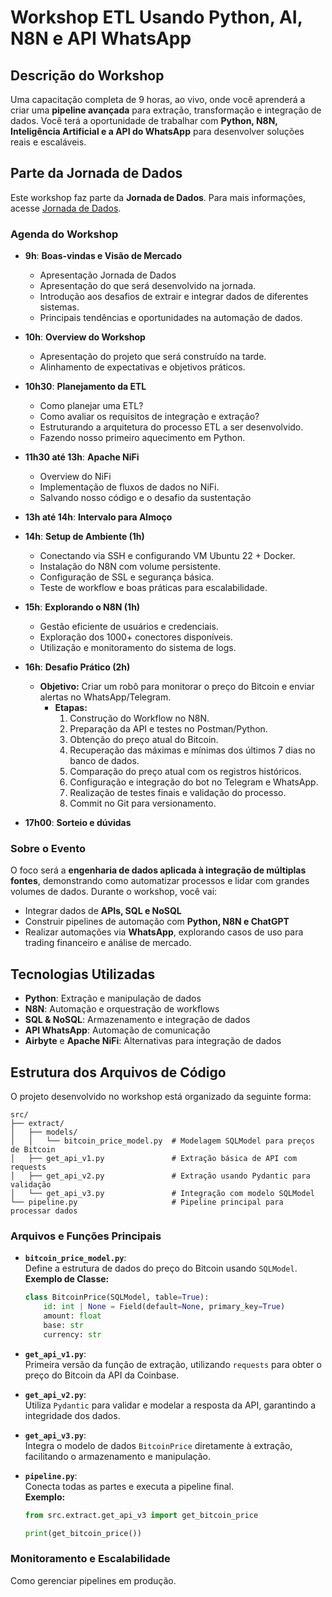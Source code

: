 # Workshop ETL Usando Python, AI, N8N e API WhatsApp

## Descrição do Workshop
Uma capacitação completa de 9 horas, ao vivo, onde você aprenderá a criar uma **pipeline avançada** para extração, transformação e integração de dados. Você terá a oportunidade de trabalhar com **Python, N8N, Inteligência Artificial e a API do WhatsApp** para desenvolver soluções reais e escaláveis.

## Parte da Jornada de Dados
Este workshop faz parte da **Jornada de Dados**. Para mais informações, acesse [Jornada de Dados](https://github.com/lvgalvao/data-engineering-roadmap).

### Agenda do Workshop

- **9h**: **Boas-vindas e Visão de Mercado**
  - Apresentação Jornada de Dados
  - Apresentação do que será desenvolvido na jornada.
  - Introdução aos desafios de extrair e integrar dados de diferentes sistemas.
  - Principais tendências e oportunidades na automação de dados. 

- **10h**: **Overview do Workshop**
  - Apresentação do projeto que será construído na tarde.
  - Alinhamento de expectativas e objetivos práticos.

- **10h30**: **Planejamento da ETL**
  - Como planejar uma ETL?
  - Como avaliar os requisitos de integração e extração?
  - Estruturando a arquitetura do processo ETL a ser desenvolvido.
  - Fazendo nosso primeiro aquecimento em Python.

- **11h30 até 13h**: **Apache NiFi**
  - Overview do NiFi
  - Implementação de fluxos de dados no NiFi.
  - Salvando nosso código e o desafio da sustentação

- **13h até 14h**: **Intervalo para Almoço**

- **14h**: **Setup de Ambiente (1h)**
  - Conectando via SSH e configurando VM Ubuntu 22 + Docker.
  - Instalação do N8N com volume persistente.
  - Configuração de SSL e segurança básica.
  - Teste de workflow e boas práticas para escalabilidade.

- **15h**: **Explorando o N8N (1h)**
  - Gestão eficiente de usuários e credenciais.
  - Exploração dos 1000+ conectores disponíveis.
  - Utilização e monitoramento do sistema de logs.

- **16h**: **Desafio Prático (2h)**
  - **Objetivo:** Criar um robô para monitorar o preço do Bitcoin e enviar alertas no WhatsApp/Telegram.
    - **Etapas:**
      1. Construção do Workflow no N8N.
      2. Preparação da API e testes no Postman/Python.
      3. Obtenção do preço atual do Bitcoin.
      4. Recuperação das máximas e mínimas dos últimos 7 dias no banco de dados.
      5. Comparação do preço atual com os registros históricos.
      6. Configuração e integração do bot no Telegram e WhatsApp.
      7. Realização de testes finais e validação do processo.
      8. Commit no Git para versionamento.

- **17h00**: **Sorteio e dúvidas**

### Sobre o Evento
O foco será a **engenharia de dados aplicada à integração de múltiplas fontes**, demonstrando como automatizar processos e lidar com grandes volumes de dados. Durante o workshop, você vai:
- Integrar dados de **APIs, SQL e NoSQL**
- Construir pipelines de automação com **Python, N8N e ChatGPT**
- Realizar automações via **WhatsApp**, explorando casos de uso para trading financeiro e análise de mercado.

## Tecnologias Utilizadas
- **Python**: Extração e manipulação de dados  
- **N8N**: Automação e orquestração de workflows  
- **SQL & NoSQL**: Armazenamento e integração de dados  
- **API WhatsApp**: Automação de comunicação  
- **Airbyte** e **Apache NiFi**: Alternativas para integração de dados

## Estrutura dos Arquivos de Código
O projeto desenvolvido no workshop está organizado da seguinte forma:

```
src/
├── extract/
│   ├── models/
│   │   └── bitcoin_price_model.py  # Modelagem SQLModel para preços de Bitcoin
│   ├── get_api_v1.py               # Extração básica de API com requests
│   ├── get_api_v2.py               # Extração usando Pydantic para validação
│   └── get_api_v3.py               # Integração com modelo SQLModel
└── pipeline.py                     # Pipeline principal para processar dados
```

### Arquivos e Funções Principais

- **`bitcoin_price_model.py`**:  
  Define a estrutura de dados do preço do Bitcoin usando `SQLModel`.  
  **Exemplo de Classe:**
  ```python
  class BitcoinPrice(SQLModel, table=True):
      id: int | None = Field(default=None, primary_key=True)
      amount: float
      base: str
      currency: str
  ```

- **`get_api_v1.py`**:  
  Primeira versão da função de extração, utilizando `requests` para obter o preço do Bitcoin da API da Coinbase.

- **`get_api_v2.py`**:  
  Utiliza `Pydantic` para validar e modelar a resposta da API, garantindo a integridade dos dados.

- **`get_api_v3.py`**:  
  Integra o modelo de dados `BitcoinPrice` diretamente à extração, facilitando o armazenamento e manipulação.

- **`pipeline.py`**:  
  Conecta todas as partes e executa a pipeline final.  
  **Exemplo:**
  ```python
  from src.extract.get_api_v3 import get_bitcoin_price

  print(get_bitcoin_price())
  ```

### Monitoramento e Escalabilidade
Como gerenciar pipelines em produção.
